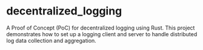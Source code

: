 # decentralized_logging
A Proof of Concept (PoC) for decentralized logging using Rust. This project demonstrates how to set up a logging client and server to handle distributed log data collection and aggregation.
